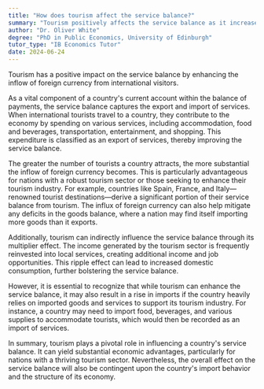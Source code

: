 ```yaml
---
title: "How does tourism affect the service balance?"
summary: "Tourism positively affects the service balance as it increases the inflow of foreign currency from international tourists."
author: "Dr. Oliver White"
degree: "PhD in Public Economics, University of Edinburgh"
tutor_type: "IB Economics Tutor"
date: 2024-06-24
---
```


Tourism has a positive impact on the service balance by enhancing the inflow of foreign currency from international visitors.

As a vital component of a country's current account within the balance of payments, the service balance captures the export and import of services. When international tourists travel to a country, they contribute to the economy by spending on various services, including accommodation, food and beverages, transportation, entertainment, and shopping. This expenditure is classified as an export of services, thereby improving the service balance.

The greater the number of tourists a country attracts, the more substantial the inflow of foreign currency becomes. This is particularly advantageous for nations with a robust tourism sector or those seeking to enhance their tourism industry. For example, countries like Spain, France, and Italy—renowned tourist destinations—derive a significant portion of their service balance from tourism. The influx of foreign currency can also help mitigate any deficits in the goods balance, where a nation may find itself importing more goods than it exports.

Additionally, tourism can indirectly influence the service balance through its multiplier effect. The income generated by the tourism sector is frequently reinvested into local services, creating additional income and job opportunities. This ripple effect can lead to increased domestic consumption, further bolstering the service balance.

However, it is essential to recognize that while tourism can enhance the service balance, it may also result in a rise in imports if the country heavily relies on imported goods and services to support its tourism industry. For instance, a country may need to import food, beverages, and various supplies to accommodate tourists, which would then be recorded as an import of services.

In summary, tourism plays a pivotal role in influencing a country's service balance. It can yield substantial economic advantages, particularly for nations with a thriving tourism sector. Nevertheless, the overall effect on the service balance will also be contingent upon the country's import behavior and the structure of its economy.
    